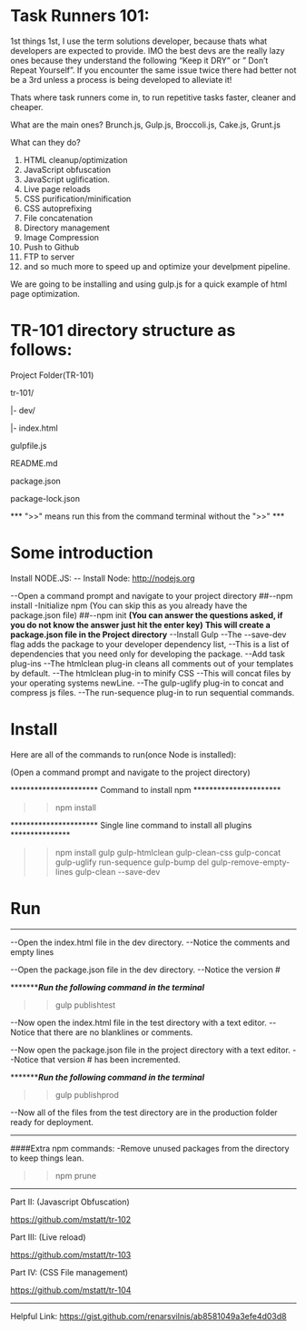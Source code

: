 # Task Runners 101:

1st things 1st, I use the term solutions developer, because thats what developers are expected to provide.
IMO the best devs are the really lazy ones because they understand the following “Keep it DRY” or ” Don’t Repeat Yourself”.
If you encounter the same issue twice there had better not be a 3rd unless a process is being developed to alleviate it!

Thats where task runners come in, to run repetitive tasks faster, cleaner and cheaper.

What are the main ones?
Brunch.js, Gulp.js, Broccoli.js, Cake.js, Grunt.js

What can they do?

1) HTML cleanup/optimization
2) JavaScript obfuscation
3) JavaScript uglification.
4) Live page reloads
5) CSS purification/minification
6) CSS autoprefixing 
7) File concatenation
8) Directory management
9) Image Compression
10) Push to Github
11) FTP to server
12) and so much more to speed up and optimize your develpment pipeline.

We are going to be installing and using gulp.js for a quick example of html page optimization.

# TR-101 directory structure as follows:
Project Folder(TR-101)

tr-101/

|- dev/

   |- index.html
   
gulpfile.js

README.md

package.json

package-lock.json


*** ">>" means run this from the command terminal without the ">>" ***

# Some introduction
Install NODE.JS:
-- Install Node:
http://nodejs.org

--Open a command prompt and navigate to your project directory
##--npm install
-Initialize npm (You can skip this as you already have the package.json file)
##--npm init 
**(You can answer the questions asked, if you do not know the answer just hit the enter key)**
****This will create a package.json file in the Project directory****
--Install Gulp
--The --save-dev flag adds the package to your developer dependency list,
--This is a list of dependencies that you need only for developing the package.
--Add task plug-ins
--The htmlclean plug-in cleans all comments out of your templates by default.
--The htmlclean plug-in to minify CSS
--This will concat files by your operating systems newLine.
--The gulp-uglify plug-in to concat and compress js files.
--The run-sequence plug-in to run sequential commands.

# Install
Here are all of the commands to run(once Node is installed):

(Open a command prompt and navigate to the project directory)

********************** Command to install npm **********************
>>npm install

********************** Single line command to install all plugins ***************
>>npm install gulp gulp-htmlclean gulp-clean-css gulp-concat gulp-uglify run-sequence gulp-bump del gulp-remove-empty-lines gulp-clean --save-dev

# Run
************************************************

--Open the index.html file in the dev directory.
--Notice the comments and empty lines

--Open the package.json file in the dev directory.
--Notice the version #


**********************Run the following command in the terminal***************
>>gulp publishtest


--Now open the index.html file in the test directory with a text editor.
--Notice that there are no blanklines or comments.

--Now open the package.json file in the project directory with a text editor.
--Notice that version # has been incremented.

**********************Run the following command in the terminal***************
>>gulp publishprod

--Now all of the files from the test directory are in the production folder ready for deployment.

************************************************
####Extra npm commands:
-Remove unused packages from the directory to keep things lean.

>>npm prune


************************************************

Part II: (Javascript Obfuscation)

https://github.com/mstatt/tr-102

Part III: (Live reload)

https://github.com/mstatt/tr-103

Part IV: (CSS File management)

https://github.com/mstatt/tr-104
************************************************



Helpful Link:
https://gist.github.com/renarsvilnis/ab8581049a3efe4d03d8
